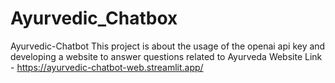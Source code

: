 # Ayurvedic_Chatbox
Ayurvedic-Chatbot This project is about the usage of the openai api key and developing a website to answer questions related to Ayurveda  Website Link - https://ayurvedic-chatbot-web.streamlit.app/
